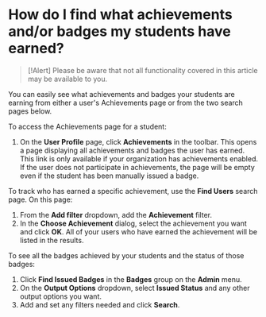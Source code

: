 # How do I find what achievements and/or badges my students have earned?

> [!Alert] Please be aware that not all functionality covered in this article may be available to you.

You can easily see what achievements and badges your students are earning from either a user's Achievements page or from the two search pages below. 

To access the Achievements page for a student:
1. On the **User Profile** page, click **Achievements** in the toolbar. This opens a page displaying all achievements and badges the user has earned. This link is only available if your organization has achievements enabled. If the user does not participate in achievements, the page will be empty even if the student has been manually issued a badge.

To track who has earned a specific achievement, use the **Find Users** search page. On this page:
1. From the **Add filter** dropdown, add the **Achievement** filter.
1. In the **Choose Achievement** dialog, select the achievement you want and click **OK**. All of your users who have earned the achievement will be listed in the results.

To see all the badges achieved by your students and the status of those badges:
1. Click **Find Issued Badges** in the **Badges** group on the **Admin** menu.
1. On the **Output Options** dropdown, select **Issued Status** and any other output options you want.
1. Add and set any filters needed and click **Search**.

